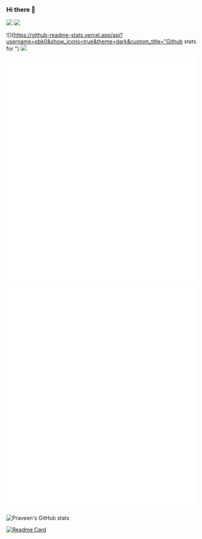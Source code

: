 ### Hi there 👋

<!-- 
https://github.com/anuraghazra/github-readme-stats

- 🔭 I’m currently working on ...
- 🌱 I’m currently learning ...
- 👯 I’m looking to collaborate on ...
- 🤔 I’m looking for help with ...
- 💬 Ask me about ...
- 📫 How to reach me: ...
- 😄 Pronouns: ...
- ⚡ Fun fact: ...
 -->

![](https://stackoverflow-card.vercel.app/?userID=5681083&theme=stackoverflowdark#gh-dark-mode-only)
![](https://stackoverflow-card.vercel.app/?userID=5681083&theme=stackoverflowlight#gh-light-mode-only)

![](https://github-readme-stats.vercel.app/api?username=pbk0&show_icons=true&theme=dark&custom_title="Github stats for <username>")
![](https://github-readme-stats.vercel.app/api?username=pbk0&show_icons=true&theme=light)

![](https://raw.githubusercontent.com/pbk0/github-stats/master/generated/overview.svg#gh-dark-mode-only)
![](https://raw.githubusercontent.com/pbk0/github-stats/master/generated/overview.svg#gh-light-mode-only)

![](https://raw.githubusercontent.com/pbk0/github-stats/master/generated/languages.svg#gh-dark-mode-only)
![](https://raw.githubusercontent.com/pbk0/github-stats/master/generated/languages.svg#gh-light-mode-only)


![Praveen's GitHub stats](https://github-readme-stats.vercel.app/api?username=pbk0&show_icons=true&theme=dracula)

<!-- [![Praveen's wakatime stats](https://github-readme-stats.vercel.app/api/wakatime?username=pbk0)](https://github.com/pbk0) -->

<!-- [![Top Langs](https://github-readme-stats.vercel.app/api/top-langs/?username=pbk0)](https://github.com/pbk0) -->

[![Readme Card](https://github-readme-stats.vercel.app/api/pin/?username=SpikingNeurons&repo=toolcraft&show_owner=true)](https://github.com/SpikingNeurons/toolcraft)
